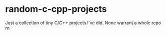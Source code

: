 # random-c-cpp-projects
Just a collection of tiny C/C++ projects I've did. None warrant a whole repo rn
